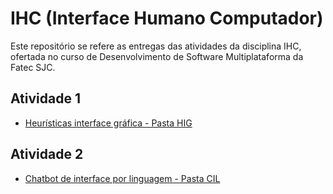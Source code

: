 # IHC (Interface Humano Computador)
Este repositório se refere as entregas das atividades da disciplina IHC, ofertada no curso de Desenvolvimento de Software Multiplataforma da Fatec SJC.

## Atividade 1
* [Heurísticas interface gráfica - Pasta HIG](HIG/README.md)

## Atividade 2
* [Chatbot de interface por linguagem - Pasta CIL](CIL)
